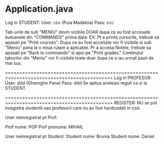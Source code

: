 # Application.java
Log in STUDENT:
User: ccc (Puia Madalina)
Pass: ccc

Tab-urile de sub "MENIU" devin vizibile DOAR dupa ce au fost accesate butoanele din "COMMANDS" prima data:
EX: Pt a printa cursurile, trebuie sa apasati pe "Print courses". Dupa ce au fost accesate vor fi vizibile si sub "Meniu" pana la o noua rulare a aplicatiei. 
Pr a accesa Notele, trebuie sa apasati pe "Back to commands" si apoi pe "Print grades." 
Continutul taburilor din "Meniu" vor fi vizibile toate doar dupa ce s-au urmat pasii de mai sus.

============================================================================================
Log in PROFESOR:
User: ddd (Gheorghe Pana)
Pass: ddd
Se aplica aceleasi reguli ca si la STUDENT.

============================================================================================
REGISTER:
NU se pot inregistra studentii sau profesorii care nu au fost hardcodati in cod.

User neinregistrat pt Prof:

Prof nume: POP
Prof prenume: MIHAIL 

User neinregistrat pt Student:
Student nume: Bruma 
Student nume: Daniel

